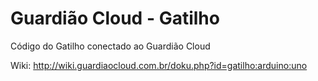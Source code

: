 Guardião Cloud - Gatilho
==================

Código do Gatilho conectado ao Guardião Cloud

Wiki: http://wiki.guardiaocloud.com.br/doku.php?id=gatilho:arduino:uno